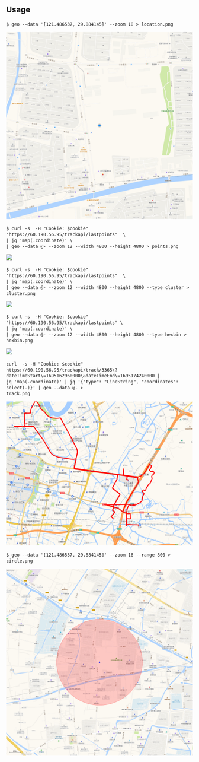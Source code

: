 ## Usage

```shell
$ geo --data '[121.486537, 29.884145]' --zoom 18 > location.png
```

![](./assets/images/location.png)


```shell
$ curl -s  -H "Cookie: $cookie" "https://60.190.56.95/trackapi/lastpoints"  \
| jq 'map(.coordinate)' \
| geo --data @- --zoom 12 --width 4800 --height 4800 > points.png
```

![](./assets/images/points.png)

```shell
$ curl -s  -H "Cookie: $cookie" "https://60.190.56.95/trackapi/lastpoints"  \
| jq 'map(.coordinate)' \
| geo --data @- --zoom 12 --width 4800 --height 4800 --type cluster > cluster.png
```

![](./assets/images/cluster.png)

```shell
$ curl -s  -H "Cookie: $cookie" "https://60.190.56.95/trackapi/lastpoints" \
| jq 'map(.coordinate)' \
| geo --data @- --zoom 12 --width 4800 --height 4800 --type hexbin > hexbin.png
```

![](./assets/images/hexbin.png)


```shell
curl  -s -H "Cookie: $cookie"
https://60.190.56.95/trackapi/track/3365\?dateTimeStart\=1695162960000\&dateTimeEnd\=1695174240000 |
jq 'map(.coordinate)' | jq '{"type": "LineString", "coordinates": select(.)}' | geo --data @- >
track.png
```

![](./assets/images/track.png)

```shell
$ geo --data '[121.486537, 29.884145]' --zoom 16 --range 800 > circle.png
```

![](./assets/images/circle.png)
